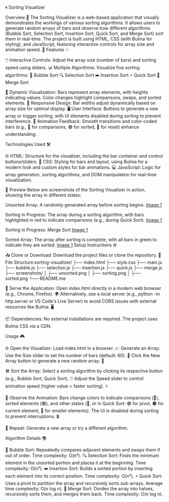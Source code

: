 🌀 Sorting Visualizer

Overview 📖
The Sorting Visualizer is a web-based application that visually demonstrates the workings of various sorting algorithms. It allows users to generate random arrays of bars and observe how different algorithms (Bubble Sort, Selection Sort, Insertion Sort, Quick Sort, and Merge Sort) sort them in real-time. The project is built using HTML, CSS (with Bulma for styling), and JavaScript, featuring interactive controls for array size and animation speed. 🚀
Features ✨

🖱️ Interactive Controls: Adjust the array size (number of bars) and sorting speed using sliders.
📊 Multiple Algorithms: Visualize five sorting algorithms:
🫧 Bubble Sort
🔍 Selection Sort
➡️ Insertion Sort
⚡ Quick Sort
🔗 Merge Sort

🎨 Dynamic Visualization: Bars represent array elements, with heights indicating values. Color changes highlight comparisons, swaps, and sorted elements.
📱 Responsive Design: Bar widths adjust dynamically based on array size for optimal display.
🖥️ User Interface: Buttons to generate a new array or trigger sorting, with UI elements disabled during sorting to prevent interference.
🎥 Animation Feedback: Smooth transitions and color-coded bars (e.g., 🔴 for comparisons, 🟢 for sorted, 🩵 for reset) enhance understanding.

Technologies Used 🛠️

🌐 HTML: Structure for the visualizer, including the bar container and control buttons/sliders.
🎨 CSS: Styling for bars and layout, using Bulma for a modern look and custom styles for bar animations.
💻 JavaScript: Logic for array generation, sorting algorithms, and DOM manipulation for real-time visualization.

📸 Preview
Below are screenshots of the Sorting Visualizer in action, showing the array in different states:

Unsorted Array: A randomly generated array before sorting begins.
[Image 1](Image/img1.png)

Sorting in Progress: The array during a sorting algorithm, with bars highlighted in red to indicate comparisons (e.g., during Quick Sort).
[Image 1](Image/img2.png)

Sorting in Progress: Merge Sort
[Image 1](Image/img3.png)

Sorted Array: The array after sorting is complete, with all bars in green to indicate they are sorted.
[Image 1](Image/img4.png)
Setup Instructions ⚙️

📥 Clone or Download: Download the project files or clone the repository.
📂 File Structure:sorting-visualizer/
├── index.html
├── style.css
├── main.js
├── bubble.js
├── selection.js
├── insertion.js
├── quick.js
├── merge.js
├── screenshots/
│ ├── unsorted.png
│ ├── sorting.png
│ ├── sorted.png
└── README.me

🚀 Serve the Application:
Open index.html directly in a modern web browser (e.g., Chrome, Firefox). 🌍
Alternatively, use a local server (e.g., python -m http.server or VS Code's Live Server) to avoid CORS issues with external resources like Bulma. 🖥️

📦 Dependencies: No external installations are required. The project uses Bulma CSS via a CDN.

Usage 🎮

🌐 Open the Visualizer: Load index.html in a browser.
📈 Generate an Array:
Use the Size slider to set the number of bars (default: 60). 🔧
Click the New Array button to generate a new random array. 🔄

🛠️ Sort the Array:
Select a sorting algorithm by clicking its respective button (e.g., Bubble Sort, Quick Sort). 🖱️
Adjust the Speed slider to control animation speed (higher value = faster sorting). ⚡

👀 Observe the Animation:
Bars change colors to indicate comparisons (🔴), sorted elements (🟢), and other states (🩵, or in Quick Sort: 🟣 for pivot, 🟠 for current element, 🔵 for smaller elements).
The UI is disabled during sorting to prevent interruptions. 🔒

🔁 Repeat: Generate a new array or try a different algorithm.

Algorithm Details 📚

🫧 Bubble Sort: Repeatedly compares adjacent elements and swaps them if out of order. Time complexity: O(n²).
🔍 Selection Sort: Finds the minimum element in the unsorted portion and places it at the beginning. Time complexity: O(n²).
➡️ Insertion Sort: Builds a sorted portion by inserting each element into its correct position. Time complexity: O(n²).
⚡ Quick Sort: Uses a pivot to partition the array and recursively sorts sub-arrays. Average time complexity: O(n log n).
🔗 Merge Sort: Divides the array into halves, recursively sorts them, and merges them back. Time complexity: O(n log n).
